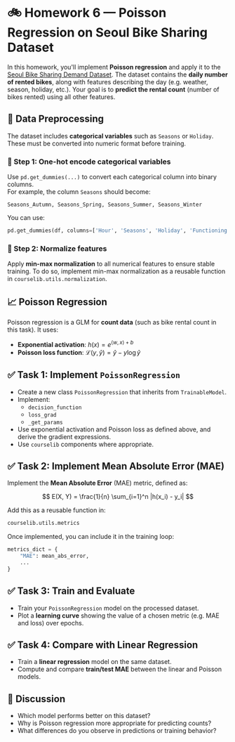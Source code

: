 # 🚲 Homework 6 — Poisson Regression on Seoul Bike Sharing Dataset

In this homework, you'll implement **Poisson regression** and apply it to the   [Seoul Bike Sharing Demand Dataset](https://archive.ics.uci.edu/ml/datasets/Seoul+Bike+Sharing+Demand). The dataset contains the **daily number of rented bikes**, along with features describing the day (e.g. weather, season, holiday, etc.). Your goal is to **predict the rental count** (number of bikes rented) using all other features.

## 🔧 Data Preprocessing

The dataset includes **categorical variables** such as `Seasons` or `Holiday`. These must be converted into numeric format before training.

### 🔹 Step 1: One-hot encode categorical variables

Use `pd.get_dummies(...)` to convert each categorical column into binary columns.  
For example, the column `Seasons` should become:

```
Seasons_Autumn, Seasons_Spring, Seasons_Summer, Seasons_Winter
```

You can use:

```python
pd.get_dummies(df, columns=['Hour', 'Seasons', 'Holiday', 'Functioning Day'])
```

### 🔹 Step 2: Normalize features

Apply **min-max normalization** to all numerical features to ensure stable training. To do so, implement min-max normalization as a reusable function in `courselib.utils.normalization`.


## 📈 Poisson Regression

Poisson regression is a GLM for **count data** (such as bike rental count in this task). It uses:

- **Exponential activation**: $h(x) = e^{\langle w, x \rangle + b}$
- **Poisson loss function**: $\mathcal{L}(y, \hat{y}) = \hat{y} - y \log \hat{y}$


## ✅ Task 1: Implement `PoissonRegression`

- Create a new class `PoissonRegression` that inherits from `TrainableModel`.
- Implement:
  - `decision_function`
  - `loss_grad`
  - `_get_params`
- Use exponential activation and Poisson loss as defined above, and derive the gradient expressions.
- Use `courselib` components where appropriate.


## ✅ Task 2: Implement Mean Absolute Error (MAE)

Implement the **Mean Absolute Error** (MAE) metric, defined as:

$$
E(X, Y) = \frac{1}{n} \sum_{i=1}^n |h(x_i) - y_i|
$$

Add this as a reusable function in:

```python
courselib.utils.metrics
```

Once implemented, you can include it in the training loop:

```python
metrics_dict = {
    "MAE": mean_abs_error,
    ...
}
```


## ✅ Task 3: Train and Evaluate

- Train your `PoissonRegression` model on the processed dataset.
- Plot a **learning curve** showing the value of a chosen metric (e.g. MAE and loss) over epochs.


## ✅ Task 4: Compare with Linear Regression

- Train a **linear regression** model on the same dataset.
- Compute and compare **train/test MAE** between the linear and Poisson models.


## 🤔 Discussion

- Which model performs better on this dataset?
- Why is Poisson regression more appropriate for predicting counts?
- What differences do you observe in predictions or training behavior?
